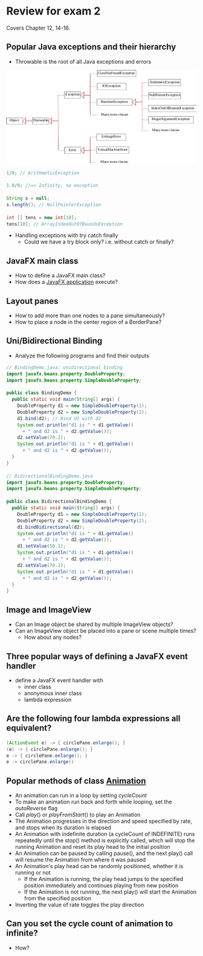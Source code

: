 # Review for exam 2

Covers Chapter 12, 14-16.

Popular Java exceptions and their hierarchy
---
- Throwable is the root of all Java exceptions and errors

![exception tree](../bookimages/12.exceptionTree.jpg)

```java
1/0; // ArithmeticException

1.0/0; //=> Infinity, no exception

String s = null; 
s.length(); // NullPointerException

int [] tens = new int[10];
tens[10]; // ArrayIndexOutOfBoundsException
```

- Handling exceptions with try catch finally
  - Could we have a try block only? i.e. without catch or finally?


JavaFX main class
---
- How to define a JavaFX main class?
- How does a [JavaFX application](https://openjfx.io/javadoc/11/javafx.graphics/javafx/application/Application.html) execute?


Layout panes
---
- How to add more than one nodes to a pane simultaneously?
- How to place a node in the center region of a BorderPane?


Uni/Bidirectional Binding
---
- Analyze the following programs and find their outputs

```java
// BindingDemo.java: unidirectional binding
import javafx.beans.property.DoubleProperty;
import javafx.beans.property.SimpleDoubleProperty;

public class BindingDemo {
  public static void main(String[] args) {      
    DoubleProperty d1 = new SimpleDoubleProperty(1);
    DoubleProperty d2 = new SimpleDoubleProperty(2);
    d1.bind(d2); // Bind d1 with d2
    System.out.println("d1 is " + d1.getValue() 
      + " and d2 is " + d2.getValue());
    d2.setValue(70.2);
    System.out.println("d1 is " + d1.getValue() 
      + " and d2 is " + d2.getValue());
  }
}

// BidirectionalBindingDemo.java
import javafx.beans.property.DoubleProperty;
import javafx.beans.property.SimpleDoubleProperty;

public class BidirectionalBindingDemo {
  public static void main(String[] args) {       
    DoubleProperty d1 = new SimpleDoubleProperty(1);
    DoubleProperty d2 = new SimpleDoubleProperty(2);
    d1.bindBidirectional(d2);
    System.out.println("d1 is " + d1.getValue() 
      + " and d2 is " + d2.getValue());
    d1.setValue(50.1);
    System.out.println("d1 is " + d1.getValue() 
      + " and d2 is " + d2.getValue());
    d2.setValue(70.2);
    System.out.println("d1 is " + d1.getValue() 
      + " and d2 is " + d2.getValue());
  }
}
```


Image and ImageView
---
- Can an Image object be shared by multiple ImageView objects?
- Can an ImageView object be placed into a pane or scene multiple times?
  - How about any nodes?


Three popular ways of defining a JavaFX event handler
---
- define a JavaFX event handler with
  - inner class
  - anonymous inner class
  - lambda expression


Are the following four lambda expressions all equivalent?
---
```java
(ActionEvent e) -> { circlePane.enlarge(); }
(e) -> { circlePane.enlarge(); }
e -> { circlePane.enlarge(); }
e -> circlePane.enlarge()
```


Popular methods of class [Animation](https://openjfx.io/javadoc/11/javafx.graphics/javafx/animation/Animation.html)
---
- An animation can run in a loop by setting *cycleCount* 
- To make an animation run back and forth while looping, set the *autoReverse* flag
- Call *play*() or *playFromStart*() to play an Animation
- The Animation progresses in the direction and speed specified by rate, and stops when its duration is elapsed
- An Animation with indefinite duration (a cycleCount of INDEFINITE) runs repeatedly until the stop() method is explicitly called, which will stop the running Animation and reset its play head to the initial position
- An Animation can be paused by calling pause(), and the next play() call will resume the Animation from where it was paused
- An Animation's play head can be randomly positioned, whether it is running or not
  - If the Animation is running, the play head jumps to the specified position immediately and continues playing from new position
  - If the Animation is not running, the next play() will start the Animation from the specified position
- Inverting the value of rate toggles the play direction


Can you set the cycle count of animation to infinite?
---
- How?